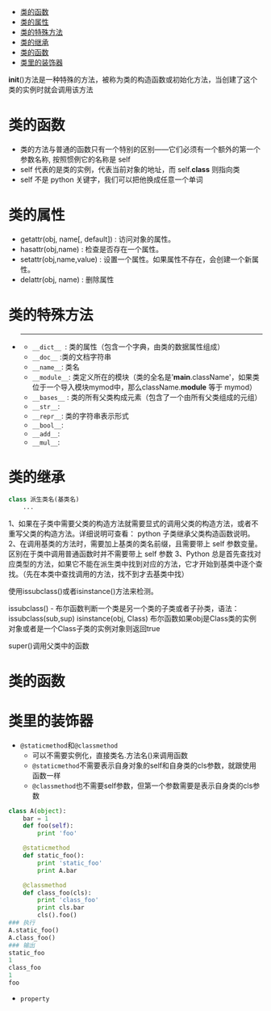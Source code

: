 - [类的函数](#类的函数)
- [类的属性](#类的属性)
- [类的特殊方法](#类的特殊方法)
- [类的继承](#类的继承)
- [类的函数](#类的函数-1)
- [类里的装饰器](#类里的装饰器)


__init__()方法是一种特殊的方法，被称为类的构造函数或初始化方法，当创建了这个类的实例时就会调用该方法

# 类的函数

- 类的方法与普通的函数只有一个特别的区别——它们必须有一个额外的第一个参数名称, 按照惯例它的名称是 self
- self 代表的是类的实例，代表当前对象的地址，而 self.__class__ 则指向类
- self 不是 python 关键字，我们可以把他换成任意一个单词

# 类的属性

- getattr(obj, name[, default]) : 访问对象的属性。
- hasattr(obj,name) : 检查是否存在一个属性。
- setattr(obj,name,value) : 设置一个属性。如果属性不存在，会创建一个新属性。
- delattr(obj, name) : 删除属性


# 类的特殊方法
- ****
  - `__dict__ `: 类的属性（包含一个字典，由类的数据属性组成）
  - `__doc__` :类的文档字符串
  - `__name__`: 类名
  - `__module__`: 类定义所在的模块（类的全名是'__main__.className'，如果类位于一个导入模块mymod中，那么className.__module__ 等于 mymod）
  - `__bases__` : 类的所有父类构成元素（包含了一个由所有父类组成的元组）
  - `__str__`:
  - `__repr__`: 类的字符串表示形式
  - `__bool__`:
  - `__add__`:
  - `__mul__`:

# 类的继承

```python
class 派生类名(基类名)
    ...
```

1、如果在子类中需要父类的构造方法就需要显式的调用父类的构造方法，或者不重写父类的构造方法。详细说明可查看： python 子类继承父类构造函数说明。
2、在调用基类的方法时，需要加上基类的类名前缀，且需要带上 self 参数变量。区别在于类中调用普通函数时并不需要带上 self 参数
3、Python 总是首先查找对应类型的方法，如果它不能在派生类中找到对应的方法，它才开始到基类中逐个查找。（先在本类中查找调用的方法，找不到才去基类中找）

使用issubclass()或者isinstance()方法来检测。

issubclass() - 布尔函数判断一个类是另一个类的子类或者子孙类，语法：issubclass(sub,sup)
isinstance(obj, Class) 布尔函数如果obj是Class类的实例对象或者是一个Class子类的实例对象则返回true



super()调用父类中的函数

# 类的函数

# 类里的装饰器

- `@staticmethod`和`@classmethod`
  - 可以不需要实例化，直接类名.方法名()来调用函数
  - `@staticmethod`不需要表示自身对象的self和自身类的cls参数，就跟使用函数一样
  - `@classmethod`也不需要self参数，但第一个参数需要是表示自身类的cls参数
```python
class A(object):  
    bar = 1  
    def foo(self):  
        print 'foo'  

    @staticmethod  
    def static_foo():  
        print 'static_foo'  
        print A.bar  

    @classmethod  
    def class_foo(cls):  
        print 'class_foo'  
        print cls.bar  
        cls().foo()  
### 执行  
A.static_foo()  
A.class_foo() 
### 输出 
static_foo
1
class_foo
1
foo
```
- `property`